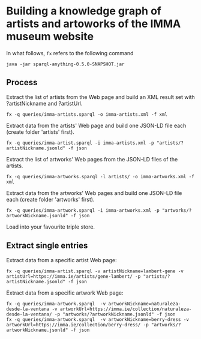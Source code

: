 # Building a knowledge graph of artists and artoworks of the IMMA museum website

In what follows, `fx` refers to the following command
```
java -jar sparql-anything-0.5.0-SNAPSHOT.jar  
```

## Process
Extract the list of artists from the Web page and build an XML result set with ?artistNickname and ?artistUrl.
```
fx -q queries/imma-artists.sparql -o imma-artists.xml -f xml
```

Extract data from the artists' Web page and build one JSON-LD file each (create folder 'artists' first).
```
fx -q queries/imma-artist.sparql -i imma-artists.xml -p "artists/?artistNickname.jsonld" -f json
```
Extract the list of artworks' Web pages from the JSON-LD files of the artists.
```
fx -q queries/imma-artworks.sparql -l artists/ -o imma-artworks.xml -f xml
```
Extract data from the artworks' Web pages and build one JSON-LD file each (create folder 'artworks' first).
```
fx -q queries/imma-artwork.sparql -i imma-artworks.xml -p "artworks/?artworkNickname.jsonld" -f json
```
Load into your favourite triple store.

## Extract single entries

Extract data from a specific artist Web page:
```
fx -q queries/imma-artist.sparql -v artistNickname=lambert-gene -v artistUrl=https://imma.ie/artists/gene-lambert/ -p "artists/?artistNickname.jsonld" -f json
```
Extract data from a specific artwork Web page:
```
fx -q queries/imma-artwork.sparql  -v artworkNickname=naturaleza-desde-la-ventana -v artworkUrl=https://imma.ie/collection/naturaleza-desde-la-ventana/ -p "artworks/?artworkNickname.jsonld" -f json
fx -q queries/imma-artwork.sparql  -v artworkNickname=berry-dress -v artworkUrl=https://imma.ie/collection/berry-dress/ -p "artworks/?artworkNickname.jsonld" -f json
```
